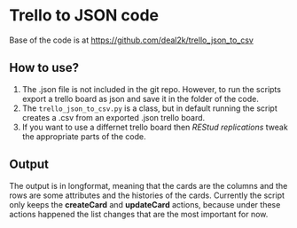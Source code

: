 # Trello to JSON code

Base of the code is at https://github.com/deal2k/trello_json_to_csv

## How to use?

1. The .json file is not included in the git repo. However, to run the scripts export a trello board as json and save it in the folder of the code.
2. The `trello_json_to_csv.py` is a class, but in default running the script creates a .csv from an exported .json trello board. 
3. If you want to use a differnet trello board then *REStud replications* tweak the appropriate parts of the code.

## Output

The output is in longformat, meaning that the cards are the columns and the rows are some attributes and the histories of the cards. Currently the script only keeps the __createCard__ and __updateCard__ actions, because under these actions happened the list changes that are the most important for now.